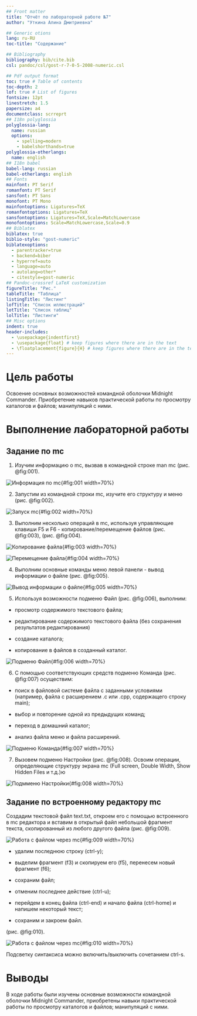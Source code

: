 ```yaml
---
## Front matter
title: "Отчёт по лабораторной работе №7"
author: "Уткина Алина Дмитриевна"

## Generic otions
lang: ru-RU
toc-title: "Содержание"

## Bibliography
bibliography: bib/cite.bib
csl: pandoc/csl/gost-r-7-0-5-2008-numeric.csl

## Pdf output format
toc: true # Table of contents
toc-depth: 2
lof: true # List of figures
fontsize: 12pt
linestretch: 1.5
papersize: a4
documentclass: scrreprt
## I18n polyglossia
polyglossia-lang:
  name: russian
  options:
	- spelling=modern
	- babelshorthands=true
polyglossia-otherlangs:
  name: english
## I18n babel
babel-lang: russian
babel-otherlangs: english
## Fonts
mainfont: PT Serif
romanfont: PT Serif
sansfont: PT Sans
monofont: PT Mono
mainfontoptions: Ligatures=TeX
romanfontoptions: Ligatures=TeX
sansfontoptions: Ligatures=TeX,Scale=MatchLowercase
monofontoptions: Scale=MatchLowercase,Scale=0.9
## Biblatex
biblatex: true
biblio-style: "gost-numeric"
biblatexoptions:
  - parentracker=true
  - backend=biber
  - hyperref=auto
  - language=auto
  - autolang=other*
  - citestyle=gost-numeric
## Pandoc-crossref LaTeX customization
figureTitle: "Рис."
tableTitle: "Таблица"
listingTitle: "Листинг"
lofTitle: "Список иллюстраций"
lotTitle: "Список таблиц"
lolTitle: "Листинги"
## Misc options
indent: true
header-includes:
  - \usepackage{indentfirst}
  - \usepackage{float} # keep figures where there are in the text
  - \floatplacement{figure}{H} # keep figures where there are in the text
---
```


# Цель работы

Освоение основных возможностей командной оболочки Midnight Commander. Приобретение навыков практической работы по просмотру каталогов и файлов; манипуляций с ними.

# Выполнение лабораторной работы

## Задание по mc

1. Изучим информацию о mc, вызвав в командной строке man mc (рис. @fig:001).

![Информация по mc](image/1.jpg){#fig:001 width=70%}

2. Запустим из командной строки mc, изучите его структуру и меню (рис. @fig:002).

![Запуск mc](image/2.jpg){#fig:002 width=70%}

3. Выполним несколько операций в mc, используя управляющие клавиши F5 и F6 - копирование/перемещение файлов (рис. @fig:003), (рис. @fig:004).

![Копирование файла](image/3.jpg){#fig:003 width=70%}

![Перемещение файла](image/4.jpg){#fig:004 width=70%}

4. Выполним основные команды меню левой панели - вывод информации о файле (рис. @fig:005).

![Вывод информации о файле](image/5.jpg){#fig:005 width=70%}

5. Используя возможности подменю Файл (рис. @fig:006), выполним:

- просмотр содержимого текстового файла; 

- редактирование содержимого текстового файла (без сохранения результатов редактирования) 

- создание каталога;

- копирование в файлов в созданный каталог.

![Подменю Файл](image/6.jpg){#fig:006 width=70%}

6. С помощью соответствующих средств подменю Команда (рис. @fig:007) осуществим:

- поиск в файловой системе файла с заданными условиями (например, файла с расширением .c или .cpp, содержащего строку main);

- выбор и повторение одной из предыдущих команд;

- переход в домашний каталог;

- анализ файла меню и файла расширений.

![Подменю Команда](image/7.jpg){#fig:007 width=70%}

7. Вызовем подменю Настройки (рис. @fig:008). Освоим операции, определяющие структуру экрана mc (Full screen, Double Width, Show Hidden Files и т.д.)ю

![Подмменю Настройки](image/8.jpg){#fig:008 width=70%}

## Задание по встроенному редактору mc

Создадим текстовой файл text.txt, откроем его с помощью встроенного в mc редактора и вставим в открытый файл небольшой фрагмент текста, скопированный из любого другого файла (рис. @fig:009).

![Работа с файлом через mc](image/9.jpg){#fig:009 width=70%}

- удалим последнюю строку (ctrl-y);

- выделим фрагмент (f3) и скопируем его (f5), перенесем новый фрагмент (f6);

- сохраним файл;

- отменим последнее действие (ctrl-u);

- перейдем в конец файла (ctrl-end) и начало файла (ctrl-home) и напишем некоторый текст;

- сохраним и закроем файл.

(рис. @fig:010).

![Работа с файлом через mc](image/10.jpg){#fig:010 width=70%}

Подсветку синтаксиса можно включить/выключить сочетанием ctrl-s.

# Выводы

В ходе работы были изучены основные возможности командной оболочки Midnight Commander, приобретены навыки практической работы по просмотру каталогов и файлов; манипуляций с ними.

